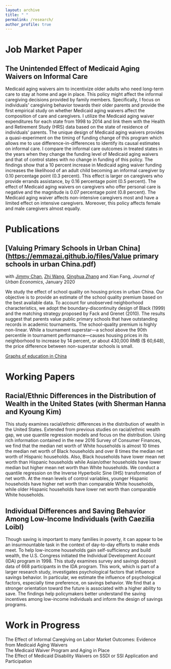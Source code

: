 ```yaml
---
layout: archive
title: " "
permalink: /research/
author_profile: true
---
```

Job Market Paper
======
## The Unintended Effect of Medicaid Aging Waivers on Informal Care

Medicaid aging waivers aim to incentivize older adults who need long-term care to stay at home and age in place. This policy might affect the informal caregiving decisions provided by family members. Specifically, I focus on individuals' caregiving behavior towards their older parents and provide the first empirical study on whether Medicaid aging waivers affect the composition of care and caregivers. I utilize the Medicaid aging waiver expenditures for each state from 1998 to 2014 and link them with the Health and Retirement Study (HRS) data based on the state of residence of individuals' parents. The unique design of Medicaid aging waivers provides a quasi-experiment on the timing of funding change of this program which allows me to use difference-in-differences to identify its causal estimates on informal care.  I compare the informal care outcomes in treated states in the years when they change the funding level of Medicaid aging waivers and that of control states with no change in funding of this policy. The findings show that a 10 percent increase in Medicaid aging waiver funding increases the likelihood of an adult child becoming an informal caregiver by 0.10 percentage point (0.3 percent). This effect is larger on caregivers who provide errands assistance, by 0.16 percentage point (0.5 percent). The effect of Medicaid aging waivers on caregivers who offer personal care is negative and the magnitude is 0.07 percentage point (0.8 percent). The Medicaid aging waiver affects non-intensive caregivers most and have a limited effect on intensive caregivers. Moreover, this policy affects female and male caregivers almost equally.

Publications
======
## [Valuing Primary Schools in Urban China](https://emmazai.github.io/files/Value primary schools in urban China.pdf)

with [Jimmy Chan](https://jimmyhingchan.weebly.com/), [Zhi Wang](http://homepage.fudan.edu.cn/wangzhi2013brownecon/), [Qinghua Zhang](http://crm.gsm.pku.edu.cn/psc/CRMPRD/EMPLOYEE/CRM/s/WEBLIB_SPE_ISCT.TZ_SETSPE_ISCRIPT.FieldFormula.IScript_SpecialPages?TZ_SPE_ID=118) and Xian Fang, _Journal of Urban Economics_, January 2020

We study the effect of school quality on housing prices in urban China. Our objective is to provide an estimate of the school quality premium based on the best available data. To account for unobserved neighborhood characteristics, we adopt the boundary-discontinuity design of Black (1999) and the matching strategy proposed by Fack and Grenet (2010). The results suggest that parents value public primary schools that have outstanding records in academic tournaments. The school-quality premium is highly non-linear. While a tournament superstar—a school above the 90th percentile in tournament performance—causes housing prices in its neighborhood to increase by 14 percent, or about 430,000 RMB ($ 60,648), the price difference between non-superstar schools is small.

[Graphs of education in China](https://emmazai.github.io/files/EducationinChina.pdf)


Working Papers
======
## Racial/Ethnic Differences in the Distribution of Wealth in the United States (with Sherman Hanna and Kyoung Kim)

This study examines racial/ethnic differences in the distribution of wealth in the United States. Extended from previous studies on racial/ethnic wealth gap, we use quantile regression models and focus on the distribution. Using rich information contained in the new 2016 Survey of Consumer Finances, we find that the median net worth of White households is almost 10 times the median net worth of Black households and over 8 times the median net worth of Hispanic households.  Also, Black households have lower mean net worth than Hispanic households while Asian/other households have lower median but higher mean net worth than White households. We conduct a quantile regression on the Inverse Hyperbolic Sine (IHS) transformation of net worth. At the mean levels of control variables, younger Hispanic households have higher net worth than comparable White households, while older Hispanic households have lower net worth than comparable White households.

## Individual Differences and Saving Behavior Among Low-Income Individuals (with Caezilia Loibl)

Though saving is important to many families in poverty, it can appear to be an insurmountable task in the context of day-to-day efforts to make ends meet. To help low-income households gain self-sufficiency and build wealth, the U.S. Congress initiated the Individual Development Account (IDA) program in 1998. This study examines survey and savings deposit data of 668 participants in the IDA program. This work, which is part of a larger research study, investigates psychological factors that influence savings behavior. In particular, we estimate the influence of psychological factors, especially time preference, on savings behavior. We find that a stronger orientation toward the future is associated with a higher ability to save. The findings help policymakers better understand the saving incentives among low-income individuals and inform the design of savings programs.

Work in Progress
======
The Effect of Informal Caregiving on Labor Market Outcomes: Evidence from Medicaid Aging Waivers <br>
The Medicaid Waiver Program and Aging in Place <br>
The Effect of Medicaid Disability Waivers on SSDI or SSI Application and Participation

